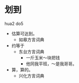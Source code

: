 # 划到
hua2 do5
+ 估算可达到。
  * 如皋方言词典
+ 约等于
  * 东台方言词典
    - 一斤玉米～块把钱
    - 他同我平班，～是我哥哥。
+ 算，算的。
  * 兴化方言词典
